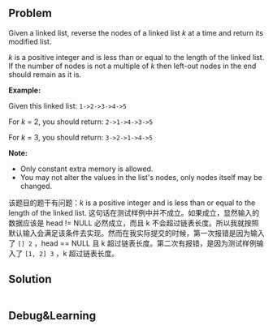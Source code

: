 ## Problem

Given a linked list, reverse the nodes of a linked list *k* at a time and return its modified list.

*k* is a positive integer and is less than or equal to the length of the linked list. If the number of nodes is not a multiple of *k* then left-out nodes in the end should remain as it is.


**Example:**

Given this linked list: `1->2->3->4->5`

For *k* = 2, you should return: `2->1->4->3->5`

For *k* = 3, you should return: `3->2->1->4->5`

**Note:**

- Only constant extra memory is allowed.
- You may not alter the values in the list's nodes, only nodes itself may be changed.

该题目的题干有问题：*k* is a positive integer and is less than or equal to the length of the linked list. 这句话在测试样例中并不成立。如果成立，显然输入的数据应该是 head != NULL 必然成立，而且 k 不会超过链表长度。所以我就按照默认输入会满足该条件去实现。然而在我实际提交的时候，第一次报错是因为输入了 `[] 2` ，head == NULL 且 k 超过链表长度。第二次有报错，是因为测试样例输入了 `[1, 2] 3` ，k 超过链表长度。



## Solution



```cpp

```









## Debug&Learning



